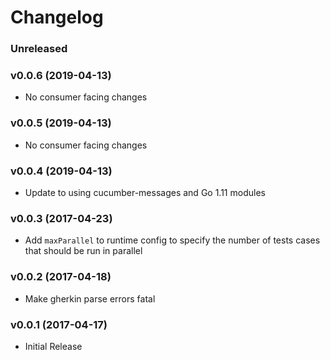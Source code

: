 # Changelog

### Unreleased

### v0.0.6 (2019-04-13)

* No consumer facing changes

### v0.0.5 (2019-04-13)

* No consumer facing changes

### v0.0.4 (2019-04-13)

* Update to using cucumber-messages and Go 1.11 modules

### v0.0.3 (2017-04-23)

* Add `maxParallel` to runtime config to specify the number of tests cases that should be run in parallel

### v0.0.2 (2017-04-18)

* Make gherkin parse errors fatal

### v0.0.1 (2017-04-17)

* Initial Release
